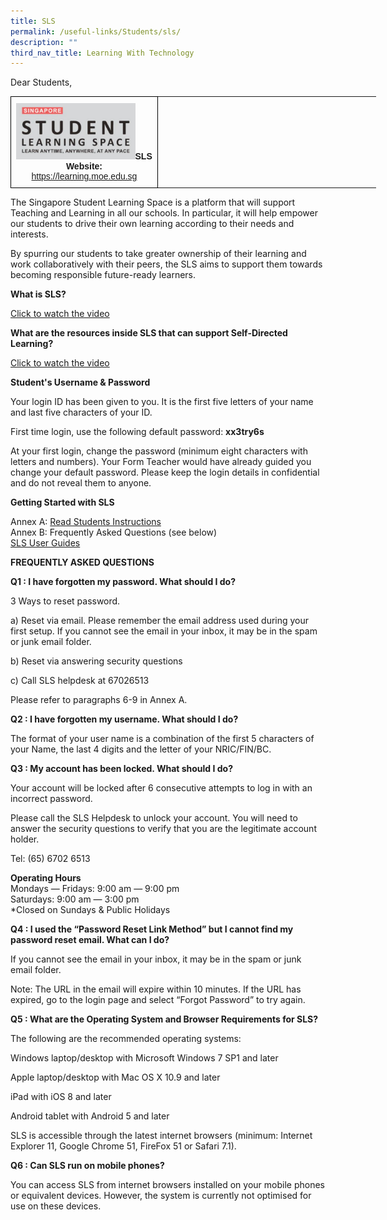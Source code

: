 ```yaml
---
title: SLS
permalink: /useful-links/Students/sls/
description: ""
third_nav_title: Learning With Technology
---
```


Dear Students,


<style type="text/css">
.tg  {border-collapse:collapse;border-spacing:0;margin:0px auto;}
.tg td{border-color:black;border-style:solid;border-width:1px;font-family:Arial, sans-serif;font-size:14px;
  overflow:hidden;padding:10px 5px;word-break:normal;}
.tg th{border-color:black;border-style:solid;border-width:1px;font-family:Arial, sans-serif;font-size:14px;
  font-weight:normal;overflow:hidden;padding:10px 5px;word-break:normal;}
.tg .tg-nrix{text-align:center;vertical-align:middle}
</style>
<table class="tg" style="undefined;table-layout: fixed; width: 585px">
<colgroup>
<col style="width: 235px">
<col style="width: 350px">
</colgroup>
<tbody>
  <tr>
    </td>
    <td class="tg-nrix"><a href = "https://vle.learning.moe.edu.sg/login" target = "_self"> 
          <img src="/images/SLS.png" 
							 style="width:85%"></a><strong>SLS Website:</strong> <a href="https://learning.moe.edu.sg">https://learning.moe.edu.sg</a></td>
  </tr>
</tbody>
</table>



The Singapore Student Learning Space is a platform that will support Teaching and Learning in all our schools. In particular, it will help empower our students to drive their own learning according to their needs and interests.

  

By spurring our students to take greater ownership of their learning and work collaboratively with their peers, the SLS aims to support them towards becoming responsible future-ready learners.

  

**What is SLS?**

[Click to watch the video](https://www.youtube.com/watch?v=F0FTP2FveSg&ab_channel=MOESingapore)

  

**What are the resources inside SLS that can support Self-Directed Learning?**

[Click to watch the video](https://www.youtube.com/watch?v=JZhjECbHmiE&ab_channel=MOEETDLPET)

  

**Student's Username & Password**

Your login ID has been given to you. It is the first five letters of your name and last five characters of your ID.

  

First time login, use the following default password: **xx3try6s**

  

At your first login, change the password (minimum eight characters with letters and numbers). Your Form Teacher would have already guided you change your default password. Please keep the login details in confidential and do not reveal them to anyone.

  

  

**Getting Started with SLS**

Annex A: [Read Students Instructions](/files/Instructions%20and%20FAQs%20for%20website.pdf)   
Annex B: Frequently Asked Questions (see below)   
[SLS User Guides](https://static.learning.moe.edu.sg/UserGuide/login-troubleshooting.html#)

  

  

**FREQUENTLY ASKED QUESTIONS**

  

**Q1 : I have forgotten my password. What should I do?**

3 Ways to reset password.

a) Reset via email. Please remember the email address used during your first setup. If you cannot see the email in your inbox, it may be in the spam or junk email folder.

b) Reset via answering security questions

c) Call SLS helpdesk at 67026513

  

Please refer to paragraphs 6-9 in Annex A.

  

  

**Q2 : I have forgotten my username. What should I do?**

  

The format of your user name is a combination of the first 5 characters of your Name, the last 4 digits and the letter of your NRIC/FIN/BC.

  

  

**Q3 : My account has been locked. What should I do?**

Your account will be locked after 6 consecutive attempts to log in with an incorrect password.

Please call the SLS Helpdesk to unlock your account. You will need to answer the security questions to verify that you are the legitimate account holder.

Tel: (65) 6702 6513

  

**Operating Hours**   
Mondays ― Fridays: 9:00 am ― 9:00 pm   
Saturdays: 9:00 am ― 3:00 pm   
\*Closed on Sundays & Public Holidays

  

  

**Q4 : I used the “Password Reset Link Method” but I cannot find my password reset email. What can I do?**

  

If you cannot see the email in your inbox, it may be in the spam or junk email folder.

  

Note: The URL in the email will expire within 10 minutes. If the URL has expired, go to the login page and select “Forgot Password” to try again.

  

  

**Q5 : What are the Operating System and Browser Requirements for SLS?**

  

The following are the recommended operating systems:

  

Windows laptop/desktop with Microsoft Windows 7 SP1 and later

  

Apple laptop/desktop with Mac OS X 10.9 and later

  

iPad with iOS 8 and later

  

Android tablet with Android 5 and later

  

SLS is accessible through the latest internet browsers (minimum: Internet Explorer 11, Google Chrome 51, FireFox 51 or Safari 7.1).

  

  

**Q6 : Can SLS run on mobile phones?**

  

You can access SLS from internet browsers installed on your mobile phones or equivalent devices. However, the system is currently not optimised for use on these devices.